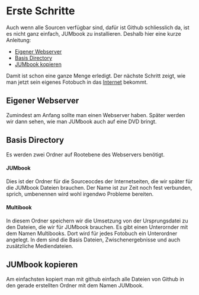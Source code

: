 # Erste Schritte
Auch wenn alle Sourcen verfügbar sind, dafür ist Github schliesslich da, ist es nicht ganz einfach, JUMbook zu installieren. Deshalb hier eine kurze Anleitung:
- [Eigener Webserver](#-eigener-webserver)
- [Basis Directory](#bais-directory)
- [JUMbook kopieren](#jumbook-kopieren)

Damit ist schon eine ganze Menge erledigt. Der nächste Schritt zeigt, wie man jetzt sein eigenes Fotobuch in das [Internet](https://www.github.com/jumjum123/JUMbook/docu/FotobuchKonvertieren.md) bekommt.

## Eigener Webserver
Zumindest am Anfang sollte man einen Webserver haben. Später werden wir dann sehen, wie man JUMbook auch auf eine DVD bringt.

## Basis Directory
Es werden zwei Ordner auf Rootebene des Webservers benötigt.
#### JUMbook
Dies ist der Ordner für die Sourceocdes der Internetseiten, die wir später für die JUMbook Dateien brauchen.
Der Name ist zur Zeit noch fest verbunden, sprich, umbenennen wird wohl irgendwo Probleme bereiten.
#### Multibook
In diesem Ordner speichern wir die Umsetzung von der Ursprungsdatei zu den Dateien, die wir für JUMbook brauchen. Es gibt einen Unterornder mit dem Namen Multibooks. Dort wird für jedes Fotobuch ein Unterordner angelegt. In dem sind die Basis Dateien, Zwischenergebnisse und auch zusätzliche Mediendateien.

## JUMbook kopieren
Am einfachsten kopiert man mit github einfach alle Dateien von Github in den gerade erstellten Ordner mit dem Namen JUMbook.
